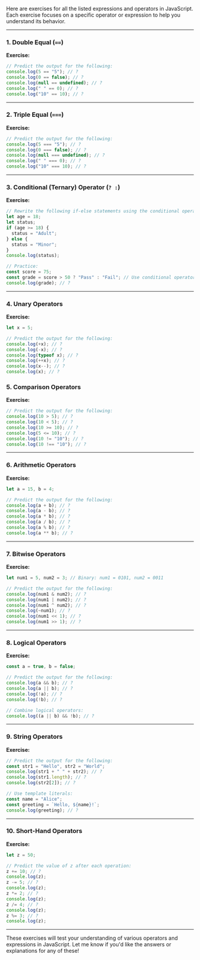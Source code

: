 Here are exercises for all the listed expressions and operators in JavaScript. Each exercise focuses on a specific operator or expression to help you understand its behavior.

---

### **1. Double Equal (`==`)**
**Exercise:**
```javascript
// Predict the output for the following:
console.log(5 == "5"); // ?
console.log(0 == false); // ?
console.log(null == undefined); // ?
console.log(" " == 0); // ?
console.log("10" == 10); // ?
```

---

### **2. Triple Equal (`===`)**
**Exercise:**
```javascript
// Predict the output for the following:
console.log(5 === "5"); // ?
console.log(0 === false); // ?
console.log(null === undefined); // ?
console.log(" " === 0); // ?
console.log("10" === 10); // ?
```

---

### **3. Conditional (Ternary) Operator (`? :`)**
**Exercise:**
```javascript
// Rewrite the following if-else statements using the conditional operator:
let age = 18;
let status;
if (age >= 18) {
  status = "Adult";
} else {
  status = "Minor";
}
console.log(status);

// Practice:
const score = 75;
const grade = score > 50 ? "Pass" : "Fail"; // Use conditional operators for this logic
console.log(grade); // ?
```

---

### **4. Unary Operators**
**Exercise:**
```javascript
let x = 5;

// Predict the output for the following:
console.log(+x); // ?
console.log(-x); // ?
console.log(typeof x); // ?
console.log(++x); // ?
console.log(x--); // ?
console.log(x); // ?
```

### **5. Comparison Operators**
**Exercise:**
```javascript
// Predict the output for the following:
console.log(10 > 5); // ?
console.log(10 < 5); // ?
console.log(10 >= 10); // ?
console.log(5 <= 10); // ?
console.log(10 != "10"); // ?
console.log(10 !== "10"); // ?
```

---

### **6. Arithmetic Operators**
**Exercise:**
```javascript
let a = 15, b = 4;

// Predict the output for the following:
console.log(a + b); // ?
console.log(a - b); // ?
console.log(a * b); // ?
console.log(a / b); // ?
console.log(a % b); // ?
console.log(a ** b); // ?
```

---

### **7. Bitwise Operators**
**Exercise:**
```javascript
let num1 = 5, num2 = 3; // Binary: num1 = 0101, num2 = 0011

// Predict the output for the following:
console.log(num1 & num2); // ?
console.log(num1 | num2); // ?
console.log(num1 ^ num2); // ?
console.log(~num1); // ?
console.log(num1 << 1); // ?
console.log(num1 >> 1); // ?
```

---

### **8. Logical Operators**
**Exercise:**
```javascript
const a = true, b = false;

// Predict the output for the following:
console.log(a && b); // ?
console.log(a || b); // ?
console.log(!a); // ?
console.log(!b); // ?

// Combine logical operators:
console.log((a || b) && !b); // ?
```

---

### **9. String Operators**
**Exercise:**
```javascript
// Predict the output for the following:
const str1 = "Hello", str2 = "World";
console.log(str1 + " " + str2); // ?
console.log(str1.length); // ?
console.log(str2[2]); // ?

// Use template literals:
const name = "Alice";
const greeting = `Hello, ${name}!`;
console.log(greeting); // ?
```

---

### **10. Short-Hand Operators**
**Exercise:**
```javascript
let z = 50;

// Predict the value of z after each operation:
z += 10; // ?
console.log(z);
z -= 5; // ?
console.log(z);
z *= 2; // ?
console.log(z);
z /= 4; // ?
console.log(z);
z %= 3; // ?
console.log(z);
```

---

These exercises will test your understanding of various operators and expressions in JavaScript. Let me know if you'd like the answers or explanations for any of these!